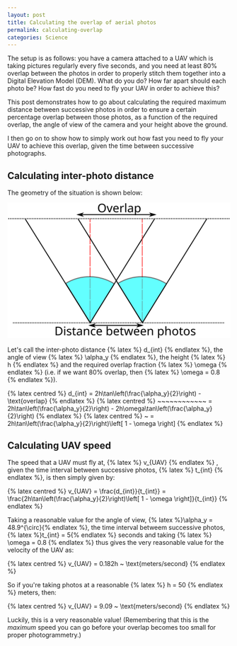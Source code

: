 ```yaml
---
layout: post
title: Calculating the overlap of aerial photos
permalink: calculating-overlap
categories: Science
---
```


The setup is as follows: you have a camera attached to a UAV which is taking pictures regularly every five seconds, and you need at least 80% overlap between the photos in order to properly stitch them together into a Digital Elevation Model (DEM). What do you do? How far apart should each photo be? How fast do you need to fly your UAV in order to achieve this?

This post demonstrates how to go about calculating the required maximum distance between successive photos in order to ensure a certain percentage overlap between those photos, as a function of the required overlap, the angle of view of the camera and your height above the ground.

I then go on to show how to simply work out how fast you need to fly your UAV to achieve this overlap, given the time between successive photographs.

<!--more-->

## Calculating inter-photo distance

The geometry of the situation is shown below:

![geometry of overlap](/public/media/calculating-overlap/overlap.svg)

Let's call the inter-photo distance {% latex %} d_{int} {% endlatex %}, the angle of view {% latex %} \alpha_y {% endlatex %}, the height {% latex %} h {% endlatex %} and the required overlap fraction {% latex %} \omega {% endlatex %} (i.e. if we want 80% overlap, then {% latex %} \omega = 0.8 {% endlatex %}).

{% latex centred %} d_{int}      = 2h\tan\left(\frac{\alpha_y}{2}\right) - \text{overlap} {% endlatex %}
{% latex centred %} ~~~~~~~~~~~~ = 2h\tan\left(\frac{\alpha_y}{2}\right) - 2h\omega\tan\left(\frac{\alpha_y}{2}\right) {% endlatex %}
{% latex centred %} ~            = 2h\tan\left(\frac{\alpha_y}{2}\right)\left[ 1 - \omega \right] {% endlatex %}

## Calculating UAV speed

The speed that a UAV must fly at, {% latex %} v_{UAV} {% endlatex %} , given the time interval between successive photos, {% latex %} t_{int} {% endlatex %}, is then simply given by:

{% latex centred %} v_{UAV} = \frac{d_{int}}{t_{int}} = \frac{2h\tan\left(\frac{\alpha_y}{2}\right)\left[ 1 - \omega \right]}{t_{int}} {% endlatex %}

Taking a reasonable value for the angle of view, {% latex %}\alpha_y = 48.9^{\circ}{% endlatex %}, the time interval betweem successive photos, {% latex %}t_{int} = 5{% endlatex %} seconds and taking {% latex %} \omega = 0.8 {% endlatex %} thus gives the very reasonable value for the velocity of the UAV as:

{% latex centred %} v_{UAV} = 0.182h ~ \text{meters/second} {% endlatex %}

So if you're taking photos at a reasonable {% latex %} h = 50 {% endlatex %} meters, then:

{% latex centred %} v_{UAV} = 9.09 ~ \text{meters/second} {% endlatex %}

Luckily, this is a very reasonable value! (Remembering that this is the *maximum* speed you can go before your overlap becomes too small for proper photogrammetry.)
